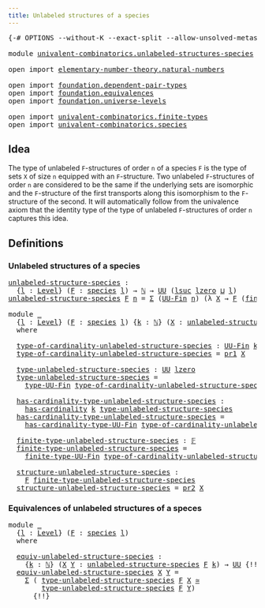 ```yaml
---
title: Unlabeled structures of a species
---
```


<pre class="Agda"><a id="59" class="Symbol">{-#</a> <a id="63" class="Keyword">OPTIONS</a> <a id="71" class="Pragma">--without-K</a> <a id="83" class="Pragma">--exact-split</a> <a id="97" class="Pragma">--allow-unsolved-metas</a> <a id="120" class="Symbol">#-}</a>

<a id="125" class="Keyword">module</a> <a id="132" href="univalent-combinatorics.unlabeled-structures-species.html" class="Module">univalent-combinatorics.unlabeled-structures-species</a> <a id="185" class="Keyword">where</a>

<a id="192" class="Keyword">open</a> <a id="197" class="Keyword">import</a> <a id="204" href="elementary-number-theory.natural-numbers.html" class="Module">elementary-number-theory.natural-numbers</a>

<a id="246" class="Keyword">open</a> <a id="251" class="Keyword">import</a> <a id="258" href="foundation.dependent-pair-types.html" class="Module">foundation.dependent-pair-types</a>
<a id="290" class="Keyword">open</a> <a id="295" class="Keyword">import</a> <a id="302" href="foundation.equivalences.html" class="Module">foundation.equivalences</a>
<a id="326" class="Keyword">open</a> <a id="331" class="Keyword">import</a> <a id="338" href="foundation.universe-levels.html" class="Module">foundation.universe-levels</a>

<a id="366" class="Keyword">open</a> <a id="371" class="Keyword">import</a> <a id="378" href="univalent-combinatorics.finite-types.html" class="Module">univalent-combinatorics.finite-types</a>
<a id="415" class="Keyword">open</a> <a id="420" class="Keyword">import</a> <a id="427" href="univalent-combinatorics.species.html" class="Module">univalent-combinatorics.species</a>
</pre>
## Idea

The type of unlabeled `F`-structures of order `n` of a species `F` is the type of sets `X` of size `n` equipped with an `F`-structure. Two unlabeled `F`-structures of order `n` are considered to be the same if the underlying sets are isomorphic and the `F`-structure of the first transports along this isomorphism to the `F`-structure of the second. It will automatically follow from the univalence axiom that the identity type of the type of unlabeled `F`-structures of order `n` captures this idea.

## Definitions

### Unlabeled structures of a species

<pre class="Agda"><a id="unlabeled-structure-species"></a><a id="1038" href="univalent-combinatorics.unlabeled-structures-species.html#1038" class="Function">unlabeled-structure-species</a> <a id="1066" class="Symbol">:</a>
  <a id="1070" class="Symbol">{</a><a id="1071" href="univalent-combinatorics.unlabeled-structures-species.html#1071" class="Bound">l</a> <a id="1073" class="Symbol">:</a> <a id="1075" href="Agda.Primitive.html#597" class="Postulate">Level</a><a id="1080" class="Symbol">}</a> <a id="1082" class="Symbol">(</a><a id="1083" href="univalent-combinatorics.unlabeled-structures-species.html#1083" class="Bound">F</a> <a id="1085" class="Symbol">:</a> <a id="1087" href="univalent-combinatorics.species.html#429" class="Function">species</a> <a id="1095" href="univalent-combinatorics.unlabeled-structures-species.html#1071" class="Bound">l</a><a id="1096" class="Symbol">)</a> <a id="1098" class="Symbol">→</a> <a id="1100" href="elementary-number-theory.natural-numbers.html#1458" class="Datatype">ℕ</a> <a id="1102" class="Symbol">→</a> <a id="1104" href="foundation-core.universe-levels.html#235" class="Primitive">UU</a> <a id="1107" class="Symbol">(</a><a id="1108" href="Agda.Primitive.html#780" class="Primitive">lsuc</a> <a id="1113" href="Agda.Primitive.html#764" class="Primitive">lzero</a> <a id="1119" href="Agda.Primitive.html#810" class="Primitive Operator">⊔</a> <a id="1121" href="univalent-combinatorics.unlabeled-structures-species.html#1071" class="Bound">l</a><a id="1122" class="Symbol">)</a>
<a id="1124" href="univalent-combinatorics.unlabeled-structures-species.html#1038" class="Function">unlabeled-structure-species</a> <a id="1152" href="univalent-combinatorics.unlabeled-structures-species.html#1152" class="Bound">F</a> <a id="1154" href="univalent-combinatorics.unlabeled-structures-species.html#1154" class="Bound">n</a> <a id="1156" class="Symbol">=</a> <a id="1158" href="foundation-core.dependent-pair-types.html#515" class="Record">Σ</a> <a id="1160" class="Symbol">(</a><a id="1161" href="univalent-combinatorics.finite-types.html#5614" class="Function">UU-Fin</a> <a id="1168" href="univalent-combinatorics.unlabeled-structures-species.html#1154" class="Bound">n</a><a id="1169" class="Symbol">)</a> <a id="1171" class="Symbol">(λ</a> <a id="1174" href="univalent-combinatorics.unlabeled-structures-species.html#1174" class="Bound">X</a> <a id="1176" class="Symbol">→</a> <a id="1178" href="univalent-combinatorics.unlabeled-structures-species.html#1152" class="Bound">F</a> <a id="1180" class="Symbol">(</a><a id="1181" href="univalent-combinatorics.finite-types.html#14735" class="Function">finite-type-UU-Fin</a> <a id="1200" href="univalent-combinatorics.unlabeled-structures-species.html#1174" class="Bound">X</a><a id="1201" class="Symbol">))</a>

<a id="1205" class="Keyword">module</a> <a id="1212" href="univalent-combinatorics.unlabeled-structures-species.html#1212" class="Module">_</a>
  <a id="1216" class="Symbol">{</a><a id="1217" href="univalent-combinatorics.unlabeled-structures-species.html#1217" class="Bound">l</a> <a id="1219" class="Symbol">:</a> <a id="1221" href="Agda.Primitive.html#597" class="Postulate">Level</a><a id="1226" class="Symbol">}</a> <a id="1228" class="Symbol">(</a><a id="1229" href="univalent-combinatorics.unlabeled-structures-species.html#1229" class="Bound">F</a> <a id="1231" class="Symbol">:</a> <a id="1233" href="univalent-combinatorics.species.html#429" class="Function">species</a> <a id="1241" href="univalent-combinatorics.unlabeled-structures-species.html#1217" class="Bound">l</a><a id="1242" class="Symbol">)</a> <a id="1244" class="Symbol">{</a><a id="1245" href="univalent-combinatorics.unlabeled-structures-species.html#1245" class="Bound">k</a> <a id="1247" class="Symbol">:</a> <a id="1249" href="elementary-number-theory.natural-numbers.html#1458" class="Datatype">ℕ</a><a id="1250" class="Symbol">}</a> <a id="1252" class="Symbol">(</a><a id="1253" href="univalent-combinatorics.unlabeled-structures-species.html#1253" class="Bound">X</a> <a id="1255" class="Symbol">:</a> <a id="1257" href="univalent-combinatorics.unlabeled-structures-species.html#1038" class="Function">unlabeled-structure-species</a> <a id="1285" href="univalent-combinatorics.unlabeled-structures-species.html#1229" class="Bound">F</a> <a id="1287" href="univalent-combinatorics.unlabeled-structures-species.html#1245" class="Bound">k</a><a id="1288" class="Symbol">)</a>
  <a id="1292" class="Keyword">where</a>

  <a id="1301" href="univalent-combinatorics.unlabeled-structures-species.html#1301" class="Function">type-of-cardinality-unlabeled-structure-species</a> <a id="1349" class="Symbol">:</a> <a id="1351" href="univalent-combinatorics.finite-types.html#5614" class="Function">UU-Fin</a> <a id="1358" href="univalent-combinatorics.unlabeled-structures-species.html#1245" class="Bound">k</a>
  <a id="1362" href="univalent-combinatorics.unlabeled-structures-species.html#1301" class="Function">type-of-cardinality-unlabeled-structure-species</a> <a id="1410" class="Symbol">=</a> <a id="1412" href="foundation-core.dependent-pair-types.html#605" class="Field">pr1</a> <a id="1416" href="univalent-combinatorics.unlabeled-structures-species.html#1253" class="Bound">X</a>

  <a id="1421" href="univalent-combinatorics.unlabeled-structures-species.html#1421" class="Function">type-unlabeled-structure-species</a> <a id="1454" class="Symbol">:</a> <a id="1456" href="foundation-core.universe-levels.html#235" class="Primitive">UU</a> <a id="1459" href="Agda.Primitive.html#764" class="Primitive">lzero</a>
  <a id="1467" href="univalent-combinatorics.unlabeled-structures-species.html#1421" class="Function">type-unlabeled-structure-species</a> <a id="1500" class="Symbol">=</a>
    <a id="1506" href="univalent-combinatorics.finite-types.html#5676" class="Function">type-UU-Fin</a> <a id="1518" href="univalent-combinatorics.unlabeled-structures-species.html#1301" class="Function">type-of-cardinality-unlabeled-structure-species</a>

  <a id="1569" href="univalent-combinatorics.unlabeled-structures-species.html#1569" class="Function">has-cardinality-type-unlabeled-structure-species</a> <a id="1618" class="Symbol">:</a>
    <a id="1624" href="univalent-combinatorics.finite-types.html#4976" class="Function">has-cardinality</a> <a id="1640" href="univalent-combinatorics.unlabeled-structures-species.html#1245" class="Bound">k</a> <a id="1642" href="univalent-combinatorics.unlabeled-structures-species.html#1421" class="Function">type-unlabeled-structure-species</a>
  <a id="1677" href="univalent-combinatorics.unlabeled-structures-species.html#1569" class="Function">has-cardinality-type-unlabeled-structure-species</a> <a id="1726" class="Symbol">=</a>
    <a id="1732" href="univalent-combinatorics.finite-types.html#5754" class="Function">has-cardinality-type-UU-Fin</a> <a id="1760" href="univalent-combinatorics.unlabeled-structures-species.html#1301" class="Function">type-of-cardinality-unlabeled-structure-species</a>

  <a id="1811" href="univalent-combinatorics.unlabeled-structures-species.html#1811" class="Function">finite-type-unlabeled-structure-species</a> <a id="1851" class="Symbol">:</a> <a id="1853" href="univalent-combinatorics.finite-types.html#4639" class="Function">𝔽</a>
  <a id="1857" href="univalent-combinatorics.unlabeled-structures-species.html#1811" class="Function">finite-type-unlabeled-structure-species</a> <a id="1897" class="Symbol">=</a>
    <a id="1903" href="univalent-combinatorics.finite-types.html#14735" class="Function">finite-type-UU-Fin</a> <a id="1922" href="univalent-combinatorics.unlabeled-structures-species.html#1301" class="Function">type-of-cardinality-unlabeled-structure-species</a>

  <a id="1973" href="univalent-combinatorics.unlabeled-structures-species.html#1973" class="Function">structure-unlabeled-structure-species</a> <a id="2011" class="Symbol">:</a>
    <a id="2017" href="univalent-combinatorics.unlabeled-structures-species.html#1229" class="Bound">F</a> <a id="2019" href="univalent-combinatorics.unlabeled-structures-species.html#1811" class="Function">finite-type-unlabeled-structure-species</a>
  <a id="2061" href="univalent-combinatorics.unlabeled-structures-species.html#1973" class="Function">structure-unlabeled-structure-species</a> <a id="2099" class="Symbol">=</a> <a id="2101" href="foundation-core.dependent-pair-types.html#617" class="Field">pr2</a> <a id="2105" href="univalent-combinatorics.unlabeled-structures-species.html#1253" class="Bound">X</a>
</pre>
### Equivalences of unlabeled structures of a speces

<pre class="Agda"><a id="2174" class="Keyword">module</a> <a id="2181" href="univalent-combinatorics.unlabeled-structures-species.html#2181" class="Module">_</a>
  <a id="2185" class="Symbol">{</a><a id="2186" href="univalent-combinatorics.unlabeled-structures-species.html#2186" class="Bound">l</a> <a id="2188" class="Symbol">:</a> <a id="2190" href="Agda.Primitive.html#597" class="Postulate">Level</a><a id="2195" class="Symbol">}</a> <a id="2197" class="Symbol">(</a><a id="2198" href="univalent-combinatorics.unlabeled-structures-species.html#2198" class="Bound">F</a> <a id="2200" class="Symbol">:</a> <a id="2202" href="univalent-combinatorics.species.html#429" class="Function">species</a> <a id="2210" href="univalent-combinatorics.unlabeled-structures-species.html#2186" class="Bound">l</a><a id="2211" class="Symbol">)</a>
  <a id="2215" class="Keyword">where</a>
  
  <a id="2226" href="univalent-combinatorics.unlabeled-structures-species.html#2226" class="Function">equiv-unlabeled-structure-species</a> <a id="2260" class="Symbol">:</a>
    <a id="2266" class="Symbol">{</a><a id="2267" href="univalent-combinatorics.unlabeled-structures-species.html#2267" class="Bound">k</a> <a id="2269" class="Symbol">:</a> <a id="2271" href="elementary-number-theory.natural-numbers.html#1458" class="Datatype">ℕ</a><a id="2272" class="Symbol">}</a> <a id="2274" class="Symbol">(</a><a id="2275" href="univalent-combinatorics.unlabeled-structures-species.html#2275" class="Bound">X</a> <a id="2277" href="univalent-combinatorics.unlabeled-structures-species.html#2277" class="Bound">Y</a> <a id="2279" class="Symbol">:</a> <a id="2281" href="univalent-combinatorics.unlabeled-structures-species.html#1038" class="Function">unlabeled-structure-species</a> <a id="2309" href="univalent-combinatorics.unlabeled-structures-species.html#2198" class="Bound">F</a> <a id="2311" href="univalent-combinatorics.unlabeled-structures-species.html#2267" class="Bound">k</a><a id="2312" class="Symbol">)</a> <a id="2314" class="Symbol">→</a> <a id="2316" href="foundation-core.universe-levels.html#235" class="Primitive">UU</a> <a id="2319" class="UnsolvedMeta Hole">{!!}</a>
  <a id="2326" href="univalent-combinatorics.unlabeled-structures-species.html#2226" class="Function">equiv-unlabeled-structure-species</a> <a id="2360" href="univalent-combinatorics.unlabeled-structures-species.html#2360" class="Bound">X</a> <a id="2362" href="univalent-combinatorics.unlabeled-structures-species.html#2362" class="Bound">Y</a> <a id="2364" class="Symbol">=</a>
    <a id="2370" href="foundation-core.dependent-pair-types.html#515" class="Record">Σ</a> <a id="2372" class="Symbol">(</a> <a id="2374" href="univalent-combinatorics.unlabeled-structures-species.html#1421" class="Function">type-unlabeled-structure-species</a> <a id="2407" href="univalent-combinatorics.unlabeled-structures-species.html#2198" class="Bound">F</a> <a id="2409" href="univalent-combinatorics.unlabeled-structures-species.html#2360" class="Bound">X</a> <a id="2411" href="foundation-core.equivalences.html#1621" class="Function Operator">≃</a>
        <a id="2421" href="univalent-combinatorics.unlabeled-structures-species.html#1421" class="Function">type-unlabeled-structure-species</a> <a id="2454" href="univalent-combinatorics.unlabeled-structures-species.html#2198" class="Bound">F</a> <a id="2456" href="univalent-combinatorics.unlabeled-structures-species.html#2362" class="Bound">Y</a><a id="2457" class="Symbol">)</a>
      <a id="2465" class="Hole">{!!}</a>
</pre>
